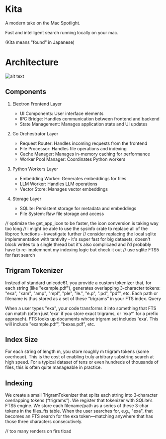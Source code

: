 # Kita

A modern take on the Mac Spotlight.

Fast and intelligent search running locally on your mac.

(Kita means "found" in Japanese)

# Architecture

![alt text](image.png)

## Components

1. Electron Frontend Layer

   - UI Components: User interface elements
   - IPC Bridge: Handles communication between frontend and backend
   - State Management: Manages application state and UI updates

2. Go Orchestrator Layer

   - Request Router: Handles incoming requests from the frontend
   - File Processor: Handles file operations and indexing
   - Cache Manager: Manages in-memory caching for performance
   - Worker Pool Manager: Coordinates Python workers

3. Python Workers Layer

   - Embedding Worker: Generates embeddings for files
   - LLM Worker: Handles LLM operations
   - Vector Store: Manages vector embeddings

4. Storage Layer
   - SQLite: Persistent storage for metadata and embeddings
   - File System: Raw file storage and access

// optimize the get_app_icon to be faster, the icon conversion is taking way too long
// i might be able to use the sysinfo crate to replace all of the libproc functions - investigate further
// consider replacing the local sqlite implemnentation with tantivity - it's super fast for big datasets, doesn't block writes to a single thread but it's also complicaed and i'd probably have to re-implemnent my indexing logic but check it out
// use sqlite FTS5 for fast search

## Trigram Tokenizer

Instead of standard unicode61, you provide a custom tokenizer that, for each string (like "example.pdf"), generates overlapping 3-character tokens:
"exa", "xam", "amp", "mpl", "ple", "le.", "e.p", ".pd", "pdf", etc.
Each path or filename is thus stored as a set of these “trigrams” in your FTS index.
Query

When a user types "exa", your code transforms it into something that FTS can match (often just 'exa' if you store exact trigrams, or 'exa\*' for a prefix approach).
FTS looks up documents whose trigram set includes 'exa'. This will include "example.pdf", "bexas.pdf", etc.

## Index Size

For each string of length m, you store roughly m trigram tokens (some overhead). This is the cost of enabling truly arbitrary substring search at high speed.
For a typical dataset of tens or even hundreds of thousands of files, this is often quite manageable in practice.

## Indexing

We create a small TrigramTokenizer that splits each string into 3‑character overlapping tokens (“trigrams”).
We register that tokenizer with SQLite’s FTS5 engine.
We store each filename/path as a series of these 3‑char tokens in the files_fts table.
When the user searches for, e.g., "exa", that becomes an FTS search for the exa token—matching anywhere that has those three characters consecutively.

// too many renders on firs tload
